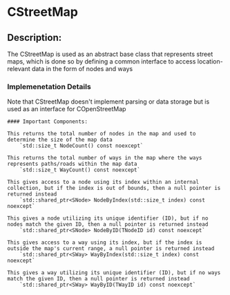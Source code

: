 # CStreetMap
## Description: 
The CStreetMap is used as an abstract base class that represents street maps, which is done so by defining a common interface to access location-relevant data in the form of nodes and ways
### Implemenetation Details
Note that CStreetMap doesn't implement parsing or data storage but is used as an interface for COpenStreetMap
```
#### Important Components:
   
This returns the total number of nodes in the map and used to determine the size of the map data
    `std::size_t NodeCount() const noexcept`

This returns the total number of ways in the map where the ways represents paths/roads within the map data
    `std::size_t WayCount() const noexcept`

This gives access to a node using its index within an internal collection, but if the index is out of bounds, then a null pointer is returned instead
    `std::shared_ptr<SNode> NodeByIndex(std::size_t index) const noexcept`

This gives a node utilizing its unique identifier (ID), but if no nodes match the given ID, then a null pointer is returned instead
    `std::shared_ptr<SNode> NodeByID(TNodeID id) const noexcept`

This gives access to a way using its index, but if the index is outside the map's current range, a null pointer is returned instead
    `std::shared_ptr<SWay> WayByIndex(std::size_t index) const noexcept`

This gives a way utilizing its unique identifier (ID), but if no ways match the given ID, then a null pointer is returned instead
    `std::shared_ptr<SWay> WayByID(TWayID id) const noexcept`